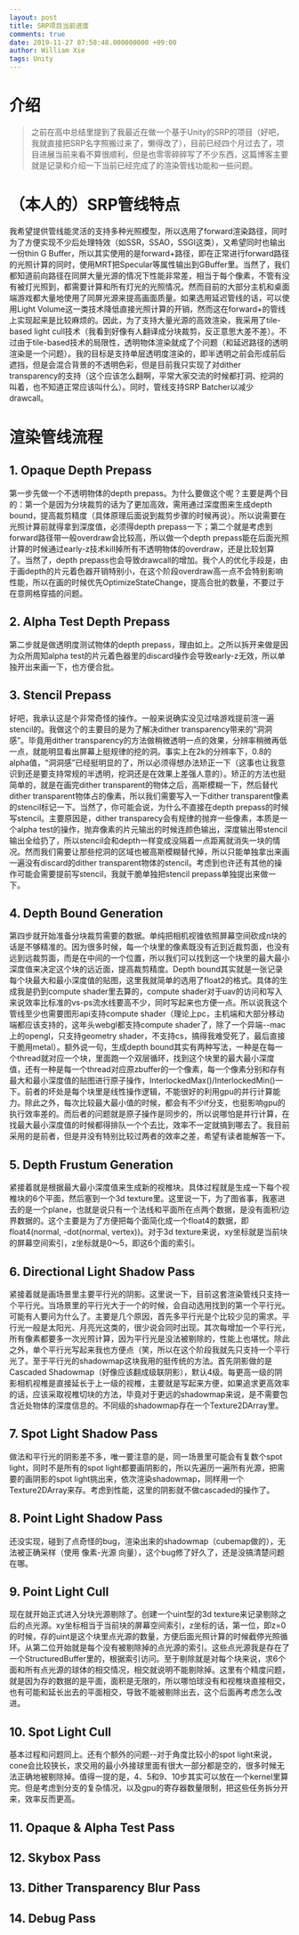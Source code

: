 ```yaml
---
layout: post
title: SRP项目当前进度
comments: true
date: 2019-11-27 07:50:48.000000000 +09:00
author: William Xie
tags: Unity
---
```


# 介绍
>之前在高中总结里提到了我最近在做一个基于Unity的SRP的项目（好吧，我就直接把SRP名字照搬过来了，懒得改了），目前已经四个月过去了，项目进展当前来看不算很顺利，但是也零零碎碎写了不少东西，这篇博客主要就是记录和介绍一下当前已经完成了的渲染管线功能和一些问题。

# （本人的）SRP管线特点
我希望提供管线能灵活的支持多种光照模型，所以选用了forward渲染路径，同时为了方便实现不少后处理特效（如SSR，SSAO，SSGI这类），又希望同时也输出一份thin G Buffer，所以其实使用的是forward+路径，即在正常进行forward路径的光照计算的同时，使用MRT把Specular等属性输出到GBuffer里。当然了，我们都知道前向路径在同屏大量光源的情况下性能非常差，相当于每个像素，不管有没有被灯光照到，都需要计算和所有灯光的光照情况。然而目前的大部分主机和桌面端游戏都大量地使用了同屏光源来提高画面质量。如果选用延迟管线的话，可以使用Light Volume这一类技术降低直接光照计算的开销，然而这在forward+的管线上实现起来是比较麻烦的。因此，为了支持大量光源的高效渲染，我采用了tile-based light cull技术（我看到好像有人翻译成分块裁剪，反正意思大差不差）。不过由于tile-based技术的局限性，透明物体渲染就成了个问题（和延迟路径的透明渲染是一个问题）。我的目标是支持单层透明度渲染的，即半透明之前会形成前后遮挡，但是会混合背景的不透明色彩，但是目前我只实现了对dither transparency的支持（这个应该怎么翻啊，平常大家交流的时候都打洞、挖洞的叫着，也不知道正常应该叫什么）。同时，管线支持SRP Batcher以减少drawcall。

# 渲染管线流程
## 1. Opaque Depth Prepass
第一步先做一个不透明物体的depth prepass。为什么要做这个呢？主要是两个目的：第一个是因为分块裁剪的话为了更加高效，需用通过深度图来生成depth bound，提高裁剪精度（具体原理后面说到裁剪步骤的时候再说）。所以说需要在光照计算前就得拿到深度值，必须得depth prepass一下；第二个就是考虑到forward路径带一般overdraw会比较高，所以做一个depth prepass能在后面光照计算的时候通过early-z技术kill掉所有不透明物体的overdraw，还是比较划算了。当然了，depth prepass也会导致drawcall的增加。我个人的优化手段是，由于画depth的片元着色器开销特别小，在这个阶段overdraw高一点不会特别影响性能，所以在画的时候优先OptimizeStateChange，提高合批的数量，不要过于在意网格穿插的问题。

## 2. Alpha Test Depth Prepass
第二步就是做透明度测试物体的depth prepass，理由如上。之所以拆开来做是因为众所周知alpha test的片元着色器里的discard操作会导致early-z无效，所以单独开出来画一下，也方便合批。

## 3. Stencil Prepass
好吧，我承认这是个非常奇怪的操作。一般来说确实没见过啥游戏提前渲一遍stencil的。我做这个的主要目的是为了解决dither transparency带来的“洞洞感”。毕竟用dither transparency的方法做稍微透明一点的效果，分辨率稍微再低一点，就能明显看出屏幕上挺规律的挖的洞。事实上在2k的分辨率下，0.8的alpha值，“洞洞感”已经挺明显的了，所以必须得想办法矫正一下（这事也让我意识到还是要支持常规的半透明，挖洞还是在效果上差强人意的）。矫正的方法也挺简单的，就是在画完dither transparent的物体之后，高斯模糊一下，然后替代dither transparent物体占的像素，所以我们需要写入一下dither transparent像素的stencil标记一下。当然了，你可能会说，为什么不直接在depth prepass的时候写stencil。主要原因是，dither transparecy会有规律的抛弃一些像素，本质是一个alpha test的操作，抛弃像素的片元输出的时候连颜色输出，深度输出带stencil输出全给扔了，所以stencil会和depth一样变成没隔着一点距离就消失一块的情况。然而我们需要让那些挖洞的区域也被高斯模糊替代掉，所以只能单独拿出来画一遍没有discard的dither transparent物体的stencil。考虑到也许还有其他的操作可能会需要提前写stencil，我就干脆单独把stencil prepass单独提出来做一下。

## 4. Depth Bound Generation
第四步就开始准备分块裁剪需要的数据。单纯把相机视锥依照屏幕空间砍成n块的话是不够精准的。因为很多时候，每一个块里的像素既没有近到近裁剪面，也没有远到远裁剪面，而是在中间的一个位置，所以我们可以找到这一个块里的最大最小深度值来决定这个块的远近面，提高裁剪精度。Depth bound其实就是一张记录每个块最大和最小深度值的贴图，这里我就简单的选用了float2的格式。具体的生成我是扔到compute shader里去算的，compute shader对于uav的访问和写入来说效率比标准的vs-ps流水线要高不少，同时写起来也方便一点。所以说我这个管线至少也需要图形api支持compute shader（理论上pc，主机端和大部分移动端都应该支持的，这年头webgl都支持compute shader了，除了一个异端--mac上的opengl，只支持geometry shader，不支持cs，搞得我难受死了，最后直接干脆用metal）。额外说一句，生成depth bound其实有两种写法，一种是在每一个thread就对应一个块，里面跑一个双层循环，找到这个块里的最大最小深度值，还有一种是每一个thread对应原zbuffer的一个像素，每一个像素分别和存有最大和最小深度值的贴图进行原子操作，InterlockedMax()/InterlockedMin()一下。前者的坏处是每个块里是线性操作逻辑，不能很好的利用gpu的并行计算能力。除此之外，每次比较最大最小值的时候，都会有不少if分支，也挺影响gpu的执行效率差的。而后者的问题就是原子操作是同步的，所以说哪怕是并行计算，在找最大最小深度值的时候都得排队一个个去比，效率不一定就搞到哪去了。我目前采用的是前者，但是并没有特别比较过两者的效率之差，希望有读者能解答一下。

## 5. Depth Frustum Generation
紧接着就是根据最大最小深度值来生成新的视椎块。具体过程就是生成一下每个视椎块的6个平面，然后塞到一个3d texture里。这里说一下，为了图省事，我塞进去的是一个plane，也就是说只有一个法线和平面所在点两个数据，是没有面积/边界数据的。这个主要是为了方便把每个面简化成一个float4的数据，即float4(normal, -dot(normal, vertex))。对于3d texture来说，xy坐标就是当前块的屏幕空间索引，z坐标就是0～5，即这6个面的索引。

## 6. Directional Light Shadow Pass
紧接着就是画场景里主要平行光的阴影。这里说一下，目前这套渲染管线只支持一个平行光。当场景里的平行光大于一个的时候，会自动选用找到的第一个平行光。可能有人要问为什么了。主要是几个原因，首先多平行光是个比较少见的需求。平行光一般是太阳光、月亮光这类的，很少说会同时出现。其次每增加一个平行光，所有像素都要多一次光照计算，因为平行光是没法被剔除的，性能上也堪忧。除此之外，单个平行光写起来我也方便点（笑，所以在这个阶段我就先只支持一个平行光了。至于平行光的shadowmap这块我用的挺传统的方法。首先阴影做的是Cascaded Shadowmap（好像应该翻成级联阴影），默认4级。每更高一级的阴影相机视椎是直接延长于上一级的视椎，主要就是写起来方便，如果追求更高效率的话，应该采取视椎切块的方法，毕竟对于更远的shadowmap来说，是不需要包含近处物体的深度信息的。不同级的shadowmap存在一个Texture2DArray里。

## 7. Spot Light Shadow Pass
做法和平行光的阴影差不多，唯一要注意的是，同一场景里可能会有复数个spot light，同时不是所有的spot light都要画阴影的，所以先遍历一遍所有光源，把需要的画阴影的spot light挑出来，依次渲染shadowmap，同样用一个Texture2DArray来存。考虑到性能，这里的阴影就不做cascaded的操作了。

## 8. Point Light Shadow Pass
还没实现，碰到了点奇怪的bug，渲染出来的shadowmap（cubemap做的），无法被正确采样（使用 像素-光源 向量），这个bug修了好久了，还是没搞清楚问题在哪。

## 9. Point Light Cull
现在就开始正式进入分块光源剔除了。创建一个uint型的3d texture来记录剔除之后的点光源。xy坐标相当于当前块的屏幕空间索引，z坐标的话，第一位，即z=0的时候，存的uint是这个块里点光源的数量，方便后面光照计算的时候截停光照循环。从第二位开始就是每个没有被剔除掉的点光源的索引。这些点光源我是存在了一个StructuredBuffer里的，根据索引访问。至于剔除就是对每个块来说，求6个面和所有点光源的球体的相交情况，相交就说明不能剔除掉。这里有个精度问题，就是因为存的数据的是平面，面积是无限的，所以哪怕球没有和视椎块直接相交，也有可能和延长出去的平面相交，导致不能被剔除出去，这个后面再考虑怎么改进。

## 10. Spot Light Cull
基本过程和问题同上。还有个额外的问题--对于角度比较小的spot light来说，cone会比较狭长，求交用的最小外接球里面有很大一部分都是空的，很多时候无法正确地被剔除掉。值得一提的是，4、5和9、10步其实可以放在一个kernel里算完。但是考虑到分支的复杂情况，以及gpu的寄存器数量限制，把这些任务拆分开来，效率反而更高。

## 11. Opaque & Alpha Test Pass


## 12. Skybox Pass


## 13. Dither Transparency Blur Pass


## 14. Debug Pass